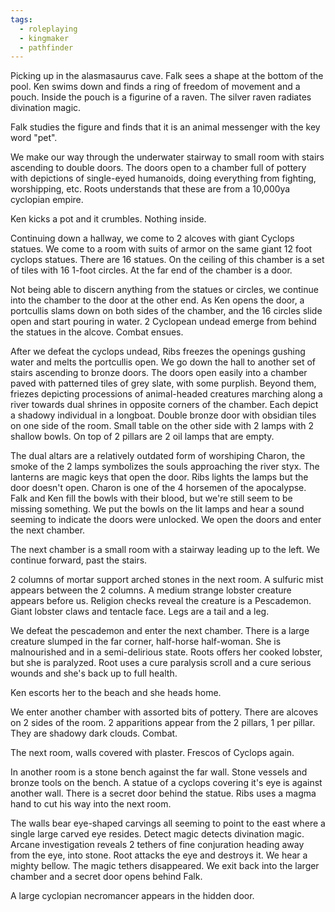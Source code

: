 ```yaml
---
tags:
  - roleplaying
  - kingmaker
  - pathfinder
---
```


Picking up in the alasmasaurus cave. Falk sees a shape at the bottom of the pool. Ken swims down and finds a ring of freedom of movement and a pouch.
Inside the pouch is a figurine of a raven. The silver raven radiates divination magic.

Falk studies the figure and finds that it is an animal messenger with the key word "pet".

We make our way through the underwater stairway to small room with stairs ascending to double doors. The doors open to a chamber full of pottery with depictions of single-eyed humanoids, doing everything from fighting, worshipping, etc. Roots understands that these are from a 10,000ya cyclopian empire.

Ken kicks a pot and it crumbles. Nothing inside.

Continuing down a hallway, we come to 2 alcoves with giant Cyclops statues. We come to a room with suits of armor on the same giant 12 foot cyclops statues. There are 16 statues. On the ceiling of this chamber is a set of tiles with 16 1-foot circles. At the far end of the chamber is a door.

Not being able to discern anything from the statues or circles, we continue into the chamber to the door at the other end. As Ken opens the door, a portcullis slams down on both sides of the chamber, and the 16 circles slide open and start pouring in water. 2 Cyclopean undead emerge from behind the statues in the alcove. Combat ensues.

After we defeat the cyclops undead, Ribs freezes the openings gushing water and melts the portcullis open. We go down the hall to another set of stairs ascending to bronze doors. The doors open easily into a chamber paved with patterned tiles of grey slate, with some purplish. Beyond them, friezes depicting processions of animal-headed creatures marching along a river towards dual shrines in opposite corners of the chamber. Each depict a shadowy individual in a longboat. Double bronze door with obsidian tiles on one side of the room.  Small table on the other side with 2 lamps with 2 shallow bowls. On top of 2 pillars are 2 oil lamps that are empty.

The dual altars are a relatively outdated form of worshiping Charon, the smoke of the 2 lamps symbolizes the souls approaching the river styx. The lanterns are magic keys that open the door. Ribs lights the lamps but the door doesn't open. Charon is one of the 4 horsemen of the apocalypse. Falk and Ken fill the bowls with their blood, but we're still seem to be missing something. We put the bowls on the lit lamps and hear a sound seeming to indicate the doors were unlocked. We open the doors and enter the next chamber.

The next chamber is a small room with a stairway leading up to the left. We continue forward, past the stairs.

2 columns of mortar support arched stones in the next room. A sulfuric mist appears between the 2 columns. A medium strange lobster creature appears before us. Religion checks reveal the creature is a Pescademon. Giant lobster claws and tentacle face. Legs are a tail and a leg.

We defeat the pescademon and enter the next chamber. There is a large creature slumped in the far corner, half-horse half-woman. She is malnourished and in a semi-delirious state. Roots offers her cooked lobster, but she is paralyzed. Root uses a cure paralysis scroll and a cure serious wounds and she's back up to full health.

Ken escorts her to the beach and she heads home.

We enter another chamber with assorted bits of pottery. There are alcoves on 2 sides of the room. 2 apparitions appear from the 2 pillars, 1 per pillar. They are shadowy dark clouds. Combat. 

The next room, walls covered with plaster. Frescos of Cyclops again. 

In another room is a stone bench against the far wall. Stone vessels and bronze tools on the bench. A statue of a cyclops covering it's eye is against another wall. There is a secret door behind the statue. Ribs uses a magma hand to cut his way into the next room.

The walls bear eye-shaped carvings all seeming to point to the east where a single large carved eye resides. Detect magic detects divination magic. Arcane investigation reveals 2 tethers of fine conjuration heading away from the eye, into stone.  Root attacks the eye and destroys it. We hear a mighty bellow. The magic tethers disappeared. We exit back into the larger chamber and a secret door opens behind Falk.

A large cyclopian necromancer appears in the hidden door. 

